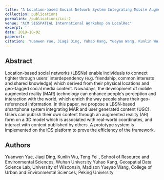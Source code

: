 ```yaml
---
title: "A Location-based Social Network System Integrating Mobile Augmented Reality and User Generated Content"
collection: publications
permalink: /publications/ici-2
venue: "ACM SIGSPATIAL International Workshop on LocalRec"
excerpt: ''
date: 2019-10-02
paperurl: 
citation: 'Yuanwen Yue, Jiaqi Ding, Yuhao Kang, Yueyao Wang, Kunlin Wu, and Teng Fei. 2019. A Location-based Social Network System Integrating Mobile Augmented Reality and User Generated Content. In <i> LocalRec’19, November 5, 2019, Chicago, Illinois, USA.</i>'
---
```


## Abstract
Location-based social networks (LBSNs) enable individuals to connect tighter through users’ interdependency (e.g. friendship, common interests and shared knowledge) which derived from their physical locations and geo-tagged social media content. Nowadays, the development of mobile augmented reality (MAR) technology can enhance people’s perception and interaction with the world, which enrich the way people share their geo-referenced information. In this paper, we propose a LBSN-based smartphone system integrating MAR and user generated content (UGC). Users can publish their own content through an augmented reality (AR) form on a 3D model which is associated with real-world coordinates, and interact with content published by others. A prototype system is implemented on the iOS platform to prove the efficiency of the framework.

## Authors
Yuanwen Yue, Jiaqi Ding, Kunlin Wu, Teng Fei , School of Resource and Environmental Sciences, Wuhan University
Yuhao Kang, Geospatial Data Science Lab, University of Wisconsin, Madison
Yueyao Wang, College of Urban and Environmental Sciences, Peking University

